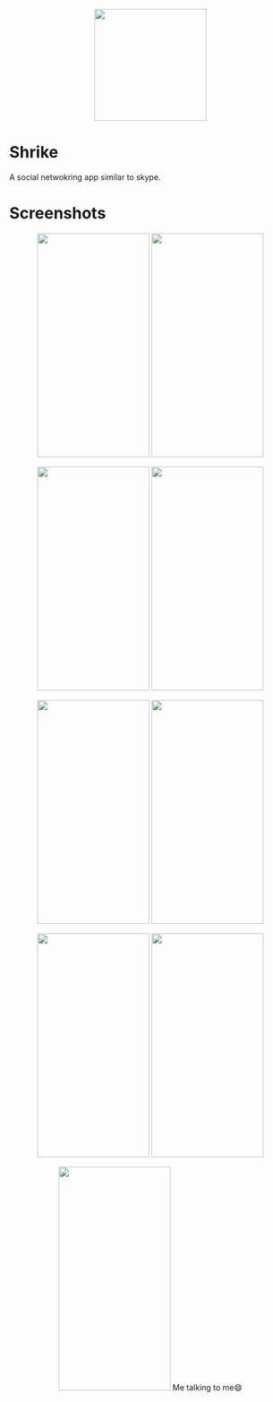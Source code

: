 <p align="center">
  <img width="200" height="200" src="https://user-images.githubusercontent.com/26627849/82504019-06926800-9b18-11ea-852a-acfb2de837e0.png">
</p>

# Shrike
A social netwokring app similar to skype.

# Screenshots
<p align="center">
  <img width="200" height="400" src="https://user-images.githubusercontent.com/26627849/82509886-c25a9400-9b26-11ea-950c-e6b3625430de.jpeg">
  <img width="200" height="400" src="https://user-images.githubusercontent.com/26627849/82509892-c5558480-9b26-11ea-88c8-f6bdfc8e5f11.jpeg">
</p>
<p align="center">
  <img width="200" height="400" src="https://user-images.githubusercontent.com/26627849/82509895-c686b180-9b26-11ea-87e7-6a572c6704f5.jpeg">
  <img width="200" height="400" src="https://user-images.githubusercontent.com/26627849/82509898-c71f4800-9b26-11ea-807e-c13480330634.jpeg">
</p>
<p align="center">
  <img width="200" height="400" src="https://user-images.githubusercontent.com/26627849/82509899-c7b7de80-9b26-11ea-9813-1a9c8abedf48.jpeg">
  <img width="200" height="400" src="https://user-images.githubusercontent.com/26627849/82509900-c7b7de80-9b26-11ea-8f02-b8e6fd2375a3.jpeg">
</p>
<p align="center">
  <img width="200" height="400" src="https://user-images.githubusercontent.com/26627849/82509901-c8507500-9b26-11ea-948a-522e3be6fac0.jpeg">
  <img width="200" height="400" src="https://user-images.githubusercontent.com/26627849/82509902-c8e90b80-9b26-11ea-9759-9ea5bda34026.jpeg">
</p>
<p align="center">
  <img width="200" height="400" src="https://user-images.githubusercontent.com/26627849/85116700-578e9c80-b23b-11ea-8c03-a0dec0184ac8.jpeg">
  Me talking to me😄
</p>



